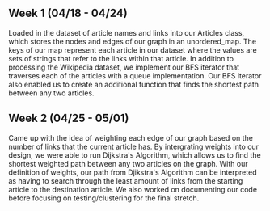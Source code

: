 ## Week 1 (04/18 - 04/24)

Loaded in the dataset of article names and links into our Articles class, which stores the nodes and edges of our graph in an unordered_map. 
The keys of our map represent each article in our dataset where the values are sets of strings that refer to the links within that article.
In addition to processing the Wikipedia dataset, we implement our BFS iterator that traverses each of the articles with a queue implementation.
Our BFS iterator also enabled us to create an additional function that finds the shortest path between any two articles.

## Week 2 (04/25 - 05/01)

Came up with the idea of weighting each edge of our graph based on the number of links that the current article has. By intergrating weights into
our design, we were able to run Dijkstra's Algorithm, which allows us to find the shortest weighted path between any two articles on the graph.
With our definition of weights, our path from Djikstra's Algorithm can be interpreted as having to search through the least amount of links from
the starting article to the destination article. We also worked on documenting our code before focusing on testing/clustering for the final stretch.
